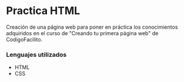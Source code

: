 # Practica HTML
Creación de una página web para poner en práctica los conocimientos adquiridos en el curso de "Creando tu primera página web" de CodigoFacilito.

### Lenguajes utilizados
* HTML
* CSS
